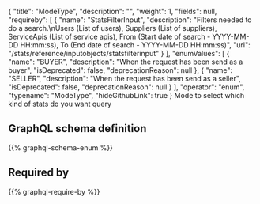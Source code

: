 {
  "title": "ModeType",
  "description": "",
  "weight": 1,
  "fields": null,
  "requireby": [
    {
      "name": "StatsFilterInput",
      "description": "Filters needed to do a search.\nUsers (List of users), Suppliers (List of suppliers), ServiceApis (List of service apis), From (Start date of search - YYYY-MM-DD HH:mm:ss), To (End date of search - YYYY-MM-DD HH:mm:ss)",
      "url": "/stats/reference/inputobjects/statsfilterinput"
    }
  ],
  "enumValues": [
    {
      "name": "BUYER",
      "description": "When the request has been send as a buyer",
      "isDeprecated": false,
      "deprecationReason": null
    },
    {
      "name": "SELLER",
      "description": "When the request has been send as a seller",
      "isDeprecated": false,
      "deprecationReason": null
    }
  ],
  "operator": "enum",
  "typename": "ModeType",
  "hideGithubLink": true
}
Mode to select which kind of stats do you want query
## GraphQL schema definition

{{% graphql-schema-enum %}}

## Required by

{{% graphql-require-by %}}
